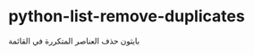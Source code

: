 python-list-remove-duplicates
=============================

بايثون حذف العناصر المتكررة في القائمة
